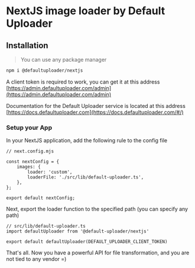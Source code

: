 # NextJS image loader by Default Uploader

## Installation

> You can use any package manager

```bash
npm i @defaultuploader/nextjs
```

A client token is required to work, you can get it at this address [https://admin.defaultuploader.com/admin](https://admin.defaultuploader.com/admin)

Documentation for the Default Uploader service is located at this address [https://docs.defaultuploader.com](https://docs.defaultuploader.com/#/)

### Setup your App

In your NextJS application, add the following rule to the config file
```
// next.config.mjs

const nextConfig = {
    images: {
        loader: 'custom',
        loaderFile: './src/lib/default-uploader.ts',
    },
};

export default nextConfig;
```

Next, export the loader function to the specified path (you can specify any path)

```
// src/lib/default-uploader.ts
import defaultUploader from '@default-uploader/nextjs'

export default defaultUploader(DEFAULT_UPLOADER_CLIENT_TOKEN)
```

That's all. Now you have a powerful API for file transformation, and you are not tied to any vendor =)
